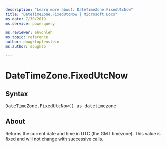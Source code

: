 ```yaml
---
description: "Learn more about: DateTimeZone.FixedUtcNow"
title: "DateTimeZone.FixedUtcNow | Microsoft Docs"
ms.date: 7/30/2019
ms.service: powerquery

ms.reviewer: ehvonleh
ms.topic: reference
author: dougklopfenstein
ms.author: dougklo

---
```

# DateTimeZone.FixedUtcNow

## Syntax

<pre>
DateTimeZone.FixedUtcNow() as datetimezone  
</pre>
  
## About  
Returns the current date and time in UTC (the GMT timezone). This value is fixed and will not change with successive calls. 
  
